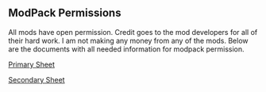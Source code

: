## ModPack Permissions
All mods have open permission.  Credit goes to the mod developers for all of their hard work.  I am not making any money from any of the mods.  Below are the documents with all needed information for modpack permission.

[Primary Sheet](https://onedrive.live.com/view.aspx?resid=96628E67B4C51B81!161&ithint=file%2cxlsx&app=Excel&authkey=!APQ4QtFrBqa1HwM)

[Secondary Sheet](https://docs.google.com/spreadsheets/d/1TRa8HzESQhFrdpkro6MrVzodMxO-8LeS_pFCPPeU5x0)

